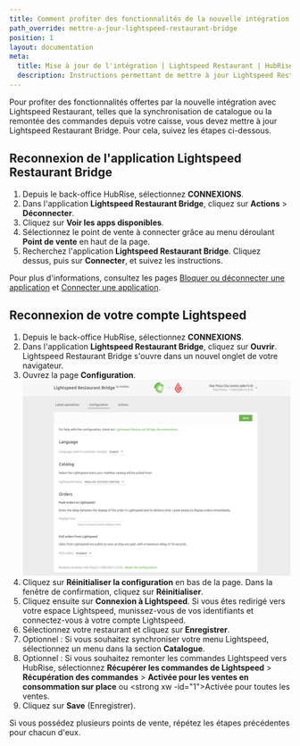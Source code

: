 ```yaml
---
title: Comment profiter des fonctionnalités de la nouvelle intégration Lightspeed Restaurant ?
path_override: mettre-a-jour-lightspeed-restaurant-bridge
position: 1
layout: documentation
meta:
  title: Mise à jour de l'intégration | Lightspeed Restaurant | HubRise
  description: Instructions permettant de mettre à jour Lightspeed Restaurant Bridge, afin de profiter des fonctionnalités offertes par la nouvelle intégration avec Lightspeed Restaurant.
---
```


Pour profiter des fonctionnalités offertes par la nouvelle intégration avec Lightspeed Restaurant, telles que la synchronisation de catalogue ou la remontée des commandes depuis votre caisse, vous devez mettre à jour Lightspeed Restaurant Bridge. Pour cela, suivez les étapes ci-dessous.

## Reconnexion de l'application Lightspeed Restaurant Bridge

1. Depuis le back-office HubRise, sélectionnez **CONNEXIONS**.
1. Dans l'application **Lightspeed Restaurant Bridge**, cliquez sur **Actions** > **Déconnecter**.
1. Cliquez sur **Voir les apps disponibles**.
1. Sélectionnez le point de vente à connecter grâce au menu déroulant **Point de vente** en haut de la page.
1. Recherchez l'application **Lightspeed Restaurant Bridge**. Cliquez dessus, puis sur **Connecter**, et suivez les instructions.

Pour plus d'informations, consultez les pages [Bloquer ou déconnecter une application](/docs/connections#block-or-disconnect) et [Connecter une application](/docs/connections#connect).

## Reconnexion de votre compte Lightspeed

1. Depuis le back-office HubRise, sélectionnez **CONNEXIONS**.
1. Dans l'application **Lightspeed Restaurant Bridge**, cliquez sur **Ouvrir**. Lightspeed Restaurant Bridge s'ouvre dans un nouvel onglet de votre navigateur.
1. Ouvrez la page **Configuration**. ![Mettre à jour Lightspeed Restaurant Bridge - Page de configuration](../../en/images/014-configuration-page.png)
1. Cliquez sur **Réinitialiser la configuration** en bas de la page. Dans la fenêtre de confirmation, cliquez sur **Réinitialiser**.
1. Cliquez ensuite sur **Connexion à Lightspeed**. Si vous êtes redirigé vers votre espace Lightspeed, munissez-vous de vos identifiants et connectez-vous à votre compte Lightspeed.
1. Sélectionnez votre restaurant et cliquez sur **Enregistrer**.
1. Optionnel : Si vous souhaitez synchroniser votre menu Lightspeed, sélectionnez un menu dans la section **Catalogue**.
1. Optionnel : Si vous souhaitez remonter les commandes Lightspeed vers HubRise, sélectionnez **Récupérer les commandes de Lightspeed** > **Récupération des commandes** > **Activée pour les ventes en consommation sur place** ou <strong xw
-id="1">Activée pour toutes les ventes</strong>.
1. Cliquez sur **Save** (Enregistrer).

Si vous possédez plusieurs points de vente, répétez les étapes précédentes pour chacun d'eux.
